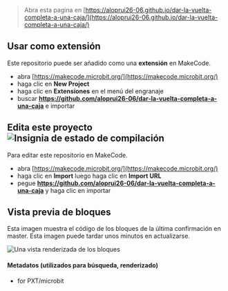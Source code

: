 
> Abra esta pagina en [https://aloprui26-06.github.io/dar-la-vuelta-completa-a-una-caja/](https://aloprui26-06.github.io/dar-la-vuelta-completa-a-una-caja/)

## Usar como extensión

Este repositorio puede ser añadido como una **extensión** en MakeCode.

* abra [https://makecode.microbit.org/](https://makecode.microbit.org/)
* haga clic en **New Project**
* haga clic en **Extensiones** en el menú del engranaje
* buscar **https://github.com/aloprui26-06/dar-la-vuelta-completa-a-una-caja** e importar

## Edita este proyecto ![Insignia de estado de compilación](https://github.com/aloprui26-06/dar-la-vuelta-completa-a-una-caja/workflows/MakeCode/badge.svg)

Para editar este repositorio en MakeCode.

* abra [https://makecode.microbit.org/](https://makecode.microbit.org/)
* haga clic en **Import** luego haga clic en **Import URL**
* pegue **https://github.com/aloprui26-06/dar-la-vuelta-completa-a-una-caja** y haga clic en importar

## Vista previa de bloques

Esta imagen muestra el código de los bloques de la última confirmación en master.
Esta imagen puede tardar unos minutos en actualizarse.

![Una vista renderizada de los bloques](https://github.com/aloprui26-06/dar-la-vuelta-completa-a-una-caja/raw/master/.github/makecode/blocks.png)

#### Metadatos (utilizados para búsqueda, renderizado)

* for PXT/microbit
<script src="https://makecode.com/gh-pages-embed.js"></script><script>makeCodeRender("{{ site.makecode.home_url }}", "{{ site.github.owner_name }}/{{ site.github.repository_name }}");</script>
